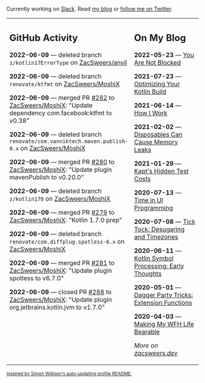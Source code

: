 Currently working on [Slack](https://slack.com/). Read [my blog](https://zacsweers.dev/) or [follow me on Twitter](https://twitter.com/ZacSweers).

<table><tr><td valign="top" width="60%">

## GitHub Activity
<!-- githubActivity starts -->
**2022-06-09** — deleted branch `z/kotlin17ErrorType` on [ZacSweers/anvil](https://github.com/ZacSweers/anvil)

**2022-06-09** — deleted branch `renovate/ktfmt` on [ZacSweers/MoshiX](https://github.com/ZacSweers/MoshiX)

**2022-06-09** — merged PR [#282](https://github.com/ZacSweers/MoshiX/pull/282) to [ZacSweers/MoshiX](https://github.com/ZacSweers/MoshiX): "Update dependency com.facebook:ktfmt to v0.38"

**2022-06-09** — deleted branch `renovate/com.vanniktech.maven.publish-0.x` on [ZacSweers/MoshiX](https://github.com/ZacSweers/MoshiX)

**2022-06-09** — merged PR [#280](https://github.com/ZacSweers/MoshiX/pull/280) to [ZacSweers/MoshiX](https://github.com/ZacSweers/MoshiX): "Update plugin mavenPublish to v0.20.0"

**2022-06-09** — deleted branch `z/kotlin170` on [ZacSweers/MoshiX](https://github.com/ZacSweers/MoshiX)

**2022-06-09** — merged PR [#279](https://github.com/ZacSweers/MoshiX/pull/279) to [ZacSweers/MoshiX](https://github.com/ZacSweers/MoshiX): "Kotlin 1.7.0 prep"

**2022-06-09** — deleted branch `renovate/com.diffplug.spotless-6.x` on [ZacSweers/MoshiX](https://github.com/ZacSweers/MoshiX)

**2022-06-09** — merged PR [#281](https://github.com/ZacSweers/MoshiX/pull/281) to [ZacSweers/MoshiX](https://github.com/ZacSweers/MoshiX): "Update plugin spotless to v6.7.0"

**2022-06-09** — closed PR [#288](https://github.com/ZacSweers/MoshiX/pull/288) to [ZacSweers/MoshiX](https://github.com/ZacSweers/MoshiX): "Update plugin org.jetbrains.kotlin.jvm to v1.7.0"
<!-- githubActivity ends -->
</td><td valign="top" width="40%">

## On My Blog
<!-- blog starts -->
**2022-05-23** — [You Are Not Blocked](https://www.zacsweers.dev/you-are-not-blocked/)

**2021-07-23** — [Optimizing Your Kotlin Build](https://www.zacsweers.dev/optimizing-your-kotlin-build/)

**2021-06-14** — [How I Work](https://www.zacsweers.dev/how-i-work/)

**2021-02-02** — [Disposables Can Cause Memory Leaks](https://www.zacsweers.dev/disposables-can-cause-memory-leaks/)

**2021-01-29** — [Kapt's Hidden Test Costs](https://www.zacsweers.dev/kapts-hidden-test-costs/)

**2020-07-13** — [Time in UI Programming](https://www.zacsweers.dev/time-in-ui/)

**2020-07-08** — [Tick Tock: Desugaring and Timezones](https://www.zacsweers.dev/ticktock-desugaring-timezones/)

**2020-06-11** — [Kotlin Symbol Processing: Early Thoughts](https://www.zacsweers.dev/kotlin-symbol-processor-early-thoughts/)

**2020-05-01** — [Dagger Party Tricks: Extension Functions](https://www.zacsweers.dev/dagger-party-tricks-extension-functions/)

**2020-04-03** — [Making My WFH Life Bearable](https://www.zacsweers.dev/making-wfh-life-bearable/)
<!-- blog ends -->
_More on [zacsweers.dev](https://zacsweers.dev/)_
</td></tr></table>

<sub><a href="https://simonwillison.net/2020/Jul/10/self-updating-profile-readme/">Inspired by Simon Willison's auto-updating profile README.</a></sub>
